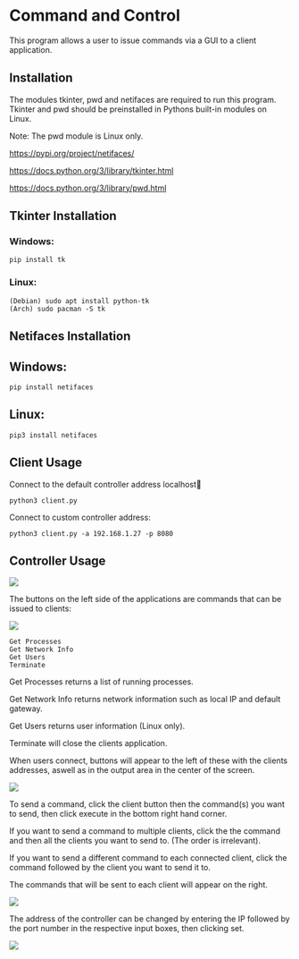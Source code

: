 
# Command and Control

This program allows a user to issue commands via  a GUI to a client application.

## Installation

The modules tkinter, pwd and netifaces are required to run this program. 
Tkinter and pwd should be preinstalled in Pythons built-in modules on Linux.

Note: The pwd module is Linux only.

https://pypi.org/project/netifaces/

https://docs.python.org/3/library/tkinter.html

https://docs.python.org/3/library/pwd.html


## Tkinter Installation

### Windows:
    pip install tk

### Linux:
    (Debian) sudo apt install python-tk
    (Arch) sudo pacman -S tk

## Netifaces Installation

## Windows:
    pip install netifaces

## Linux:
    pip3 install netifaces



## Client Usage
Connect to the default controller address localhost:1234:

    python3 client.py

Connect to custom controller address:

    python3 client.py -a 192.168.1.27 -p 8080


## Controller Usage
![](https://github.coventry.ac.uk/5062CEM/11006301_CW2/blob/main/images/gui.png)

The buttons on the left side of the applications 
are commands that can be issued to clients:

![](https://github.coventry.ac.uk/5062CEM/11006301_CW2/blob/main/images/command_buttons.png)

    Get Processes
    Get Network Info
    Get Users
    Terminate


Get Processes returns a list of running processes.



Get Network Info returns network information such as local IP and default gateway.

Get Users returns user information (Linux only).

Terminate will close the clients application.


When users connect, buttons will appear to the left of these with the clients addresses, aswell as in the output area in the center of the screen. 

![](https://github.coventry.ac.uk/5062CEM/11006301_CW2/blob/main/images/connected_clients.png)

To send a command, click the client button then the command(s) you want to send, then click execute in the bottom right hand corner. 


If you want to send a command to multiple clients, click the the command and then all the clients you want to send to. (The order is irrelevant).


If you want to send a different command to each connected client, click the command followed by the client you want to send it to.

The commands that will be sent to each client will appear on the right.


![](https://github.coventry.ac.uk/5062CEM/11006301_CW2/blob/main/images/command_widget.png)


The address of the controller can be changed by entering the IP followed by the port number in the respective input boxes, then clicking set.

![](https://github.coventry.ac.uk/5062CEM/11006301_CW2/blob/main/images/address_box.png)





